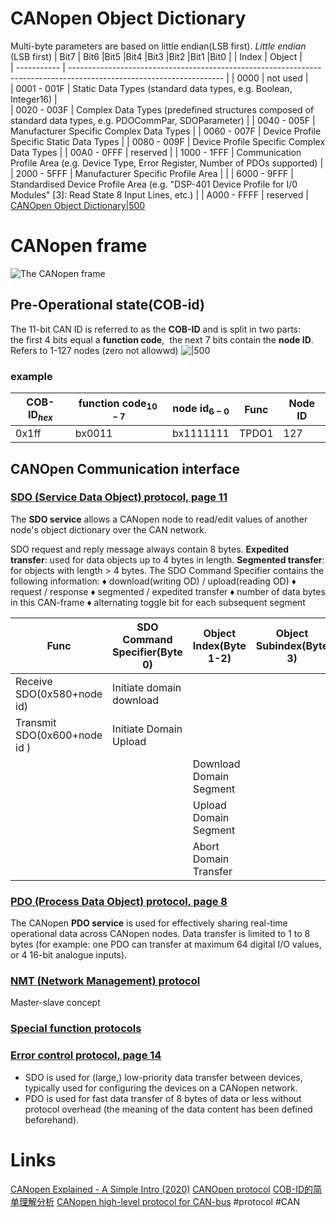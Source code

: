  
# CANopen Object Dictionary 
Multi-byte parameters are based on little endian(LSB first).
	*Little endian* (LSB first)
	| Bit7 | Bit6 |Bit5 |Bit4 |Bit3 |Bit2 |Bit1 |Bit0 |
| Index       | Object                                                                                                               |                                               
| ----------- | -------------------------------------------------------------------------------------------------------------------- | 
| 0000        | not used                                                                                                             |                                               
| 0001 - 001F | Static Data Types (standard data types, e.g. Boolean, Integer16)                                                  |                                                
| 0020 - 003F | Complex Data Types (predefined structures composed of standard data types, e.g. PDOCommPar,     SDOParameter)                                                    |
| 0040 - 005F | Manufacturer Specific Complex Data Types                                                                               |
| 0060 - 007F | Device Profile Specific Static Data Types                                                                               |
| 0080 - 009F | Device Profile Specific Complex Data Types                                                                              |
| 00A0 - 0FFF | reserved                                                                                                                |
| 1000 - 1FFF | Communication Profile Area (e.g. Device Type, Error Register, Number of PDOs supported)                                   |
| 2000 - 5FFF | Manufacturer Specific Profile Area |                                                                                                                                                |
| 6000 - 9FFF | Standardised Device Profile Area (e.g. "DSP-401 Device Profile for I/0 Modules" [3]: Read State 8 Input Lines, etc.)                                                  |
| A000 - FFFF | reserved                                                                                                                                                                        |
[CANOpen Object Dictionary|500](https://www.typhoon-hil.com/documentation/typhoon-hil-software-manual/Images/canopen_slave_08.PNG)
# CANopen frame
![The CANopen frame](https://canlogger1000.csselectronics.com/img/intel/canopen/CANopen-COB-ID-Message-Format-CAN-Frame_2.png)
## Pre-Operational state(COB-id)
The 11-bit CAN ID is referred to as the **COB-ID** and is split in two parts:  
	the first 4 bits equal a **function code**,  
	the next 7 bits contain the **node ID**. Refers to 1-127 nodes (zero not allowwd)
![|500](https://canlogger1000.csselectronics.com/img/intel/canopen/CANopen-Identifier-Allocation-PDO-SDO-Standardized-Table_3.png)
### example
| COB-ID$_{hex}$ | function code$_{10-7}$ | node id$_{6-0}$ | Func  | Node ID  |
| ----------- | ------------ | ------------ | ----- | --- |
| 0x1ff       | bx0011       | bx1111111      | TPDO1 | 127 |

## CANOpen Communication interface
### [SDO (Service Data Object) protocol, page 11](https://www.nikhef.nl/pub/departments/ct/po/doc/CANopen30.pdf)
The **SDO service** allows a CANopen node to read/edit values of another node's object dictionary over the CAN network.

SDO request and reply message always contain 8 bytes.
**Expedited transfer**: used for data objects up to 4 bytes in length.
**Segmented transfer**: for objects with length > 4 bytes.
The SDO Command Specifier contains the following information: 
♦ download(writing OD) / upload(reading OD) 
♦ request / response 
♦ segmented / expedited transfer 
♦ number of data bytes in this CAN-frame 
♦ alternating toggle bit for each subsequent segment

| Func          | SDO Command Specifier(Byte 0) | Object Index(Byte 1-2) | Object Subindex(Byte 3) |
| ---------------------- | ----------------------------- | ---------------------- | ----------------------- |
| Receive SDO(0x580+node id) | Initiate domain download      |                        |                         |
|Transmit SDO(0x600+node id )| Initiate Domain Upload        |                        |                         |
              |                 |Download Domain Segment        |                        |                         |
              |                 |Upload Domain Segment          |                        |                         |
              |                 |Abort Domain Transfer          |                        |                         |
### [PDO (Process Data Object) protocol, page 8](https://www.nikhef.nl/pub/departments/ct/po/doc/CANopen30.pdf)
The CANopen **PDO service** is used for effectively sharing real-time operational data across CANopen nodes.
Data transfer is limited to 1 to 8 bytes (for example: one PDO can transfer at maximum 64 digital I/O values, or 4 16-bit analogue inputs).


### [NMT (Network Management) protocol](https://www.typhoon-hil.com/documentation/typhoon-hil-software-manual/References/canopen_protocol.html#canopen_protocol.dita__section_yc4_yjt_g3b)
Master-slave concept
### [Special function protocols](https://www.typhoon-hil.com/documentation/typhoon-hil-software-manual/References/canopen_protocol.html#canopen_protocol.dita__section_yt3_zjt_g3b)
### [Error control protocol, page 14](https://www.nikhef.nl/pub/departments/ct/po/doc/CANopen30.pdf)

- SDO is used for (large,) low-priority data transfer between devices, typically used for configuring the devices on a CANopen network. 
- PDO is used for fast data transfer of 8 bytes of data or less without protocol overhead (the meaning of the data content has been defined beforehand).
# Links
[CANopen Explained - A Simple Intro (2020)](https://youtu.be/DlbkWryzJqg)
[CANOpen protocol](https://www.typhoon-hil.com/documentation/typhoon-hil-software-manual/References/canopen_protocol.html#canopen_protocol.dita__section_whw_wht_g3b)
[COB-ID的简单理解分析](https://blog.csdn.net/jiesunliu3215/article/details/108446470)
[CANopen high-level protocol for CAN-bus](https://www.nikhef.nl/pub/departments/ct/po/doc/CANopen30.pdf)
#protocol #CAN